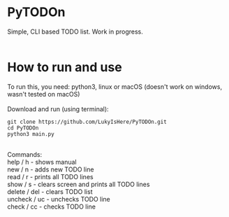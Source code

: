 # PyTODOn
Simple, CLI based TODO list. Work in progress.<br/>
<br/>
# How to run and use
To run this, you need: python3, linux or macOS (doesn't work on windows, wasn't tested on macOS) <br/> <br/>
Download and run (using terminal): 
```
git clone https://github.com/LukyIsHere/PyTODOn.git
cd PyTODOn
python3 main.py
```
<br/>
Commands:<br/>
 help / h  - shows manual <br/>
 new / n  - adds new TODO line<br/>
 read / r  - prints all TODO lines<br/>
 show / s  - clears screen and prints all TODO lines<br/>
 delete / del  - clears TODO list<br/>
 uncheck / uc  - unchecks TODO line<br/>
 check / cc  - checks TODO line<br/>

